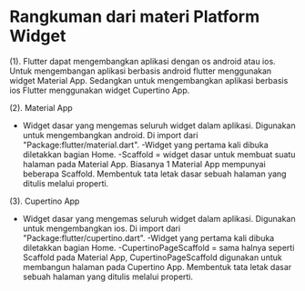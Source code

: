 # Rangkuman dari materi Platform Widget

(1). Flutter dapat mengembangkan aplikasi dengan os android atau ios. Untuk mengembangan aplikasi berbasis android flutter menggunakan widget Material App. Sedangkan untuk mengembangkan aplikasi berbasis ios Flutter menggunakan widget Cupertino App.

(2). Material App
- Widget dasar yang mengemas seluruh widget dalam aplikasi. Digunakan untuk mengembangkan android. Di import dari "Package:flutter/material.dart".
-Widget yang pertama kali dibuka diletakkan bagian Home. 
-Scaffold = widget dasar untuk membuat suatu halaman pada Material App. Biasanya 1 Material App mempunyai beberapa Scaffold. Membentuk tata letak dasar sebuah halaman yang ditulis melalui properti.

(3). Cupertino App
- Widget dasar yang mengemas seluruh widget dalam aplikasi. Digunakan untuk mengembangkan ios. Di import dari "Package:flutter/cupertino.dart".
-Widget yang pertama kali dibuka diletakkan bagian Home.
-CupertinoPageScaffold = sama halnya seperti Scaffold pada Material App, CupertinoPageScaffold digunakan untuk membangun halaman pada Cupertino App. Membentuk tata letak dasar sebuah halaman yang ditulis melalui properti.